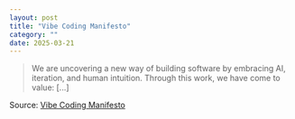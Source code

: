 ```yaml
---
layout: post
title: "Vibe Coding Manifesto"
category: ""
date: 2025-03-21
---
```


> We are uncovering a new way of building software by embracing AI, iteration, and human intuition. Through this work, we have come to value: [...]

Source: [Vibe Coding Manifesto](https://vibemanifesto.org/)
